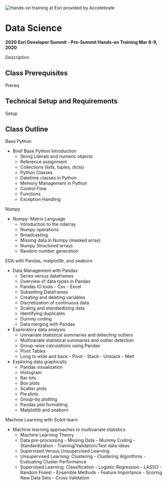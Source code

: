 ![Hands-on training at Esri provided by Accelebrate](https://deivu67oka01d.cloudfront.net/esri/esri_accelebrate4.jpg)

# Data Science
**2020 Esri Developer Summit - Pre-Summit Hands-on Training Mar 8-9, 2020**

Description

## Class Prerequisites

Prereq

## Technical Setup and Requirements

Setup

## Class Outline
Base Python
- Brief Base Python Introduction
  - String Literals and numeric objects
  - Reference assignment
  - Collections (lists, tuples, dicts)
  - Python Classes
  - Datetime classes in Python
  - Memory Management in Python 
  - Control Flow
  - Functions
  - Exception Handling

Numpy
- Numpy: Matrix Language
  - Introduction to the ndarray
  - Numpy operations
  - Broadcasting
  - Missing data in Numpy (masked array)
  - Numpy Structured arrays
  - Random number generation 

EDA with Pandas, matplotlib, and seaborn
- Data Management with Pandas
  - Series versus dataframes
  - Overview of data types in Pandas
  - Pandas IO tools
        - Csv
        - Excel
  - Subsetting Dataframes
  - Creating and deleting variables
  - Discretization of continuous data
  - Scaling and standardizing data
  - Identifying duplicates
  - Dummy coding
  - Data merging with Pandas
- Exploratory data analysis
  - Univariate statistical summaries and detecting outliers
  - Multivariate statistical summaries and outlier detection
  - Group-wise calculations using Pandas
  - Pivot Tables
  - Long to wide and back
        - Pivot
        - Stack
        - Unstack
        - Melt
- Exploring data graphically
  - Pandas visualization
  - Histogram
  - Bar lots
  - Box plots
  - Scatter plots
  - Pie plots
  - Group-by plotting
  - Pandas plot formatting
  - Matplotlib and seaborn

Machine Learning with Scikit-learn
- Machine learning approaches to multivariate statistics
  - Machine Learning Theory
  - Data pre-processing
        - Missing Data
        - Mummy Coding
        - Standardization
        - Training/Validation/Test data ideas
  - Supervised Versus Unsupervised Learning
  - Unsupervised Learning: Clustering
        - Clustering Algorithms
        - Evaluating Cluster Performance
  - Supervised Learning: Classification
        - Logistic Regression
        - LASSO
        - Random Forest
        - Ensemble Methods
        - Feature Importance
        - Scoring New Data Sets
        - Cross Validation
